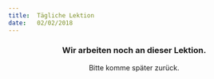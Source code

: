 ```yaml
---
title:  Tägliche Lektion
date:   02/02/2018
---
```


### <center>Wir arbeiten noch an dieser Lektion.</center>
<center>Bitte komme später zurück.</center>
